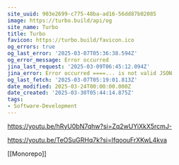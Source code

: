 ```yaml
---
site_uuid: 903e2699-c775-48ba-ad16-56dd87b02085
image: https://turbo.build/api/og
site_name: Turbo
title: Turbo
favicon: https://turbo.build/favicon.ico
og_errors: true
og_last_error: '2025-03-07T05:36:38.594Z'
og_error_message: Error occurred
jina_last_request: '2025-03-09T06:45:12.094Z'
jina_error: Error occurred ====... is not valid JSON
og_last_fetch: '2025-03-07T05:19:01.813Z'
date_modified: 2025-03-24T00:00:00.000Z
date_created: '2025-03-30T05:44:14.875Z'
tags:
- Software-Development
---
```











https://youtu.be/hRyU0bN7qhw?si=Zq2wUYiXkX5rcmJ-

https://youtu.be/TeOSuGRHq7k?si=lfqoouFrXKwL4kva

[[Monorepo]]

